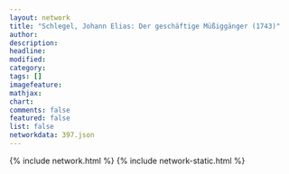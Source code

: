 ```yaml
---
layout: network
title: "Schlegel, Johann Elias: Der geschäftige Müßiggänger (1743)"
author:
description:
headline:
modified:
category:
tags: []
imagefeature: 
mathjax: 
chart: 
comments: false
featured: false
list: false
networkdata: 397.json
---
```

{% include network.html %}
{% include network-static.html %}
